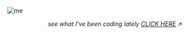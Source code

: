 ![me](https://github.com/user-attachments/assets/253eda6f-4e6c-4e53-a5ca-e4d24218b764)

<p align="center"> 
  <i>see what I've been coding lately
    <a href="https://polyglotparrot.github.io/jump/" target="_blank" rel="noopener noreferrer">CLICK HERE</a>
  </i>
  ↗
</p>

















  



